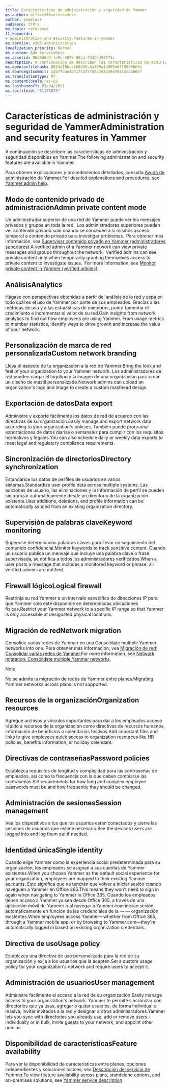 ```yaml
---
title: Características de administración y seguridad de Yammer
ms.author: office365servicedesc
author: pamelaar
audience: ITPro
ms.topic: reference
f1_keywords:
- administration-and-security-features-in-yammer
ms.service: o365-administration
localization_priority: Normal
ms.custom: Adm_ServiceDesc
ms.assetid: 9638d6d4-fe9c-4075-88ca-743b4d92775c
description: A continuación se describen las características de administración y seguridad disponibles en Yammer.
ms.openlocfilehash: 8043e18bcacb8056c4a109a1d909ddf190908e9c
ms.sourcegitcommit: a2b77dae1341753f5f98c3d3b39d70454c3ab05f
ms.translationtype: MT
ms.contentlocale: es-ES
ms.lasthandoff: 03/24/2021
ms.locfileid: "51173875"
---
```

# <a name="administration-and-security-features-in-yammer"></a><span data-ttu-id="42044-103">Características de administración y seguridad de Yammer</span><span class="sxs-lookup"><span data-stu-id="42044-103">Administration and security features in Yammer</span></span>

<span data-ttu-id="42044-104">A continuación se describen las características de administración y seguridad disponibles en Yammer.</span><span class="sxs-lookup"><span data-stu-id="42044-104">The following administration and security features are available in Yammer.</span></span>
  
<span data-ttu-id="42044-105">Para obtener explicaciones y procedimientos detallados, consulta [Ayuda de administración de Yammer](/yammer/).</span><span class="sxs-lookup"><span data-stu-id="42044-105">For detailed explanations and procedures, see [Yammer admin help](/yammer/).</span></span>

## <a name="admin-private-content-mode"></a><span data-ttu-id="42044-106">Modo de contenido privado de administración</span><span class="sxs-lookup"><span data-stu-id="42044-106">Admin private content mode</span></span>

<span data-ttu-id="42044-p101">Un administrador superior de una red de Yammer puede ver los mensajes privados y grupos en toda la red.  Los administradores superiores pueden ver contenido privado solo cuando se conceden a sí mismos acceso temporal a contenido privado para investigar problemas.  Para obtener más información, vea [Supervisar contenido privado en Yammer (administradores superiores)](/yammer/manage-security-and-compliance/monitor-private-content).</span><span class="sxs-lookup"><span data-stu-id="42044-p101">A verified admin of a Yammer network can view private messages and groups throughout the network.  Verified admins can see private content only when temporarily granting themselves access to private content to investigate issues.  For more information, see [Monitor private content in Yammer (verified admins)](/yammer/manage-security-and-compliance/monitor-private-content).</span></span>

## <a name="analytics"></a><span data-ttu-id="42044-110">Análisis</span><span class="sxs-lookup"><span data-stu-id="42044-110">Analytics</span></span>

<span data-ttu-id="42044-p102">Hágase con perspectivas obtenidas a partir del análisis de la red y sepa en todo cuál es el uso de Yammer por parte de sus empleados. Gracias a las métricas de uso y a las estadísticas de miembros, podrá fomentar el crecimiento e incrementar el valor de su red.</span><span class="sxs-lookup"><span data-stu-id="42044-p102">Gain insights from network analytics to find out how employees are using Yammer. From usage metrics to member statistics, identify ways to drive growth and increase the value of your network.</span></span>

## <a name="custom-network-branding"></a><span data-ttu-id="42044-113">Personalización de marca de red personalizada</span><span class="sxs-lookup"><span data-stu-id="42044-113">Custom network branding</span></span>

<span data-ttu-id="42044-114">Lleva el aspecto de tu organización a la red de Yammer.</span><span class="sxs-lookup"><span data-stu-id="42044-114">Bring the look and feel of your organization to your Yammer network.</span></span> <span data-ttu-id="42044-115">Los administradores de red pueden cargar el logotipo y la imagen de una organización para crear un diseño de mástil personalizado.</span><span class="sxs-lookup"><span data-stu-id="42044-115">Network admins can upload an organization's logo and image to create a custom masthead design.</span></span>

## <a name="data-export"></a><span data-ttu-id="42044-116">Exportación de datos</span><span class="sxs-lookup"><span data-stu-id="42044-116">Data export</span></span>

<span data-ttu-id="42044-117">Administre y exporte fácilmente los datos de red de acuerdo con las directivas de su organización.</span><span class="sxs-lookup"><span data-stu-id="42044-117">Easily manage and export network data according to your organization's policies.</span></span> <span data-ttu-id="42044-118">También puede programar exportaciones de datos diarias o semanales para cumplir con los requisitos normativos y legales.</span><span class="sxs-lookup"><span data-stu-id="42044-118">You can also schedule daily or weekly data exports to meet legal and regulatory compliance requirements.</span></span>
  
## <a name="directory-synchronization"></a><span data-ttu-id="42044-119">Sincronización de directorios</span><span class="sxs-lookup"><span data-stu-id="42044-119">Directory synchronization</span></span>

<span data-ttu-id="42044-120">Estandarice los datos de perfiles de usuarios en varios sistemas.</span><span class="sxs-lookup"><span data-stu-id="42044-120">Standardize user profile data across multiple systems.</span></span> <span data-ttu-id="42044-121">Las adiciones de usuario, las eliminaciones y la información de perfil se pueden sincronizar automáticamente desde un directorio de la organización existente.</span><span class="sxs-lookup"><span data-stu-id="42044-121">User additions, deletions, and profile information can be automatically synced from an existing organization directory.</span></span>

## <a name="keyword-monitoring"></a><span data-ttu-id="42044-122">Supervisión de palabras clave</span><span class="sxs-lookup"><span data-stu-id="42044-122">Keyword monitoring</span></span>

<span data-ttu-id="42044-123">Supervise determinadas palabras claves para llevar un seguimiento del contenido confidencial.</span><span class="sxs-lookup"><span data-stu-id="42044-123">Monitor keywords to track sensitive content.</span></span> <span data-ttu-id="42044-124">Cuando un usuario publica un mensaje que incluye una palabra clave o frase supervisada, se notifica a todos los administradores verificados.</span><span class="sxs-lookup"><span data-stu-id="42044-124">When a user posts a message that includes a monitored keyword or phrase, all verified admins are notified.</span></span>

## <a name="logical-firewall"></a><span data-ttu-id="42044-125">Firewall lógico</span><span class="sxs-lookup"><span data-stu-id="42044-125">Logical firewall</span></span>

<span data-ttu-id="42044-126">Restrinja su red Yammer a un intervalo específico de direcciones IP para que Yammer solo esté disponible en determinadas ubicaciones físicas.</span><span class="sxs-lookup"><span data-stu-id="42044-126">Restrict your Yammer network to a specific IP range so that Yammer is only accessible at designated physical locations.</span></span>

## <a name="network-migration"></a><span data-ttu-id="42044-127">Migración de red</span><span class="sxs-lookup"><span data-stu-id="42044-127">Network migration</span></span>

<span data-ttu-id="42044-128">Consolide varias redes de Yammer en una.</span><span class="sxs-lookup"><span data-stu-id="42044-128">Consolidate multiple Yammer networks into one.</span></span> <span data-ttu-id="42044-129">Para obtener más información, vea [Migración de red: Consolidar varias redes de Yammer](/yammer/configure-your-yammer-network/consolidate-multiple-yammer-networks).</span><span class="sxs-lookup"><span data-stu-id="42044-129">For more information, see [Network migration: Consolidate multiple Yammer networks](/yammer/configure-your-yammer-network/consolidate-multiple-yammer-networks).</span></span>
  
> [!NOTE]
> <span data-ttu-id="42044-130">No se admite la migración de redes de Yammer entre planes.</span><span class="sxs-lookup"><span data-stu-id="42044-130">Migrating Yammer networks across plans is not supported.</span></span> 

## <a name="organization-resources"></a><span data-ttu-id="42044-131">Recursos de la organización</span><span class="sxs-lookup"><span data-stu-id="42044-131">Organization resources</span></span>

<span data-ttu-id="42044-132">Agregue archivos y vínculos importantes para dar a los empleados acceso rápido a recursos de la organización como directivas de recursos humanos, información de beneficios o calendarios festivos.</span><span class="sxs-lookup"><span data-stu-id="42044-132">Add important files and links to give employees quick access to organization resources like HR policies, benefits information, or holiday calendars.</span></span>
  
## <a name="password-policies"></a><span data-ttu-id="42044-133">Directivas de contraseñas</span><span class="sxs-lookup"><span data-stu-id="42044-133">Password policies</span></span>

<span data-ttu-id="42044-134">Establezca requisitos de longitud y complejidad para las contraseñas de empleados, así como la frecuencia con la que deben cambiarse las contraseñas.</span><span class="sxs-lookup"><span data-stu-id="42044-134">Set requirements for how long and complex employee passwords must be and how frequently they should be changed.</span></span>
  
## <a name="session-management"></a><span data-ttu-id="42044-135">Administración de sesiones</span><span class="sxs-lookup"><span data-stu-id="42044-135">Session management</span></span>

<span data-ttu-id="42044-136">Vea los dispositivos a los que los usuarios están conectados y cierre las sesiones de usuarios que estime necesario.</span><span class="sxs-lookup"><span data-stu-id="42044-136">See the devices users are logged into and log them out if needed.</span></span>

## <a name="single-identity"></a><span data-ttu-id="42044-137">Identidad única</span><span class="sxs-lookup"><span data-stu-id="42044-137">Single identity</span></span>

<span data-ttu-id="42044-138">Cuando elige Yammer como la experiencia social predeterminada para su organización, los empleados se asignan a sus cuentas de Yammer existentes.</span><span class="sxs-lookup"><span data-stu-id="42044-138">When you choose Yammer as the default social experience for your organization, employees are mapped to their existing Yammer accounts.</span></span> <span data-ttu-id="42044-139">Esto significa que no tendrán que volver a iniciar sesión cuando naveguen a Yammer en Office 365.</span><span class="sxs-lookup"><span data-stu-id="42044-139">This means they won't need to sign in again when navigating to Yammer in Office 365.</span></span> <span data-ttu-id="42044-140">Cuando los empleados tienen acceso a Yammer ya sea desde Office 365, a través de una aplicación móvil de Yammer o al navegar a Yammer.com inician sesión automáticamente en función de las credenciales de la &mdash; &mdash; organización existentes.</span><span class="sxs-lookup"><span data-stu-id="42044-140">When employees access Yammer&mdash;whether from Office 365, through a Yammer mobile app, or by browsing to Yammer.com&mdash;they're automatically logged in based on existing organization credentials.</span></span>

## <a name="usage-policy"></a><span data-ttu-id="42044-141">Directiva de uso</span><span class="sxs-lookup"><span data-stu-id="42044-141">Usage policy</span></span>

<span data-ttu-id="42044-142">Establezca una directiva de uso personalizada para la red de su organización y exija a los usuarios que la acepten.</span><span class="sxs-lookup"><span data-stu-id="42044-142">Set a custom usage policy for your organization's network and require users to accept it.</span></span>

## <a name="user-management"></a><span data-ttu-id="42044-143">Administración de usuarios</span><span class="sxs-lookup"><span data-stu-id="42044-143">User management</span></span>

<span data-ttu-id="42044-144">Administre fácilmente el acceso a la red de su organización.</span><span class="sxs-lookup"><span data-stu-id="42044-144">Easily manage access to your organization's network.</span></span> <span data-ttu-id="42044-145">Yammer te permite sincronizar con directorios que ya usas, agregar o quitar usuarios, de forma individual o masiva, invitar invitados a la red y designar a otros administradores.</span><span class="sxs-lookup"><span data-stu-id="42044-145">Yammer lets you sync with directories you already use, add or remove users - individually or in bulk, invite guests to your network, and appoint other admins.</span></span>

## <a name="feature-availability"></a><span data-ttu-id="42044-146">Disponibilidad de características</span><span class="sxs-lookup"><span data-stu-id="42044-146">Feature availability</span></span>

<span data-ttu-id="42044-147">Para ver la disponibilidad de características entre planes, opciones independientes y soluciones locales, vea [Descripción del servicio de Yammer](yammer-service-description.md).</span><span class="sxs-lookup"><span data-stu-id="42044-147">To view feature availability across plans, standalone options, and on-premises solutions, see [Yammer service description](yammer-service-description.md).</span></span>
